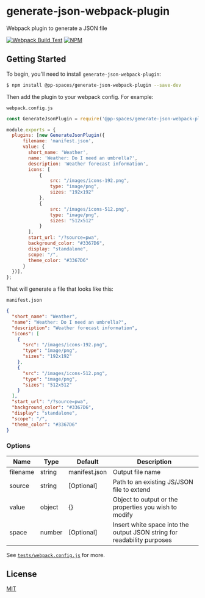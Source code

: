 # generate-json-webpack-plugin
Webpack plugin to generate a JSON file

[![Webpack Build Test][github-action-badge]][github-action-url] [![NPM][npm-badge]][npm-url]

## Getting Started
To begin, you'll need to install `generate-json-webpack-plugin`:

```sh
$ npm install @pp-spaces/generate-json-webpack-plugin --save-dev
```

Then add the plugin to your webpack config. For example:

`webpack.config.js`

```js
const GenerateJsonPlugin = require('@pp-spaces/generate-json-webpack-plugin');

module.exports = {
  plugins: [new GenerateJsonPlugin({
      filename: 'manifest.json',
      value: {
        short_name: 'Weather',
        name: 'Weather: Do I need an umbrella?',
        description: 'Weather forecast information',
        icons: [
            {
                src: "/images/icons-192.png",
                type: "image/png",
                sizes: "192x192"
            },
            {
                src: "/images/icons-512.png",
                type: "image/png",
                sizes: "512x512"
            }
        ],
        start_url: "/?source=pwa",
        background_color: "#3367D6",
        display: "standalone",
        scope: "/",
        theme_color: "#3367D6"
      }
  })],
};
```

That will generate a file that looks like this:

`manifest.json`

```json
{
  "short_name": "Weather",
  "name": "Weather: Do I need an umbrella?",
  "description": "Weather forecast information",
  "icons": [
    {
      "src": "/images/icons-192.png",
      "type": "image/png",
      "sizes": "192x192"
    },
    {
      "src": "/images/icons-512.png",
      "type": "image/png",
      "sizes": "512x512"
    }
  ],
  "start_url": "/?source=pwa",
  "background_color": "#3367D6",
  "display": "standalone",
  "scope": "/",
  "theme_color": "#3367D6"
}
```

### Options

| Name     | Type   | Default       | Description                                                             |
| -------- | ------ | ------------- | ----------------                                                        |
| filename | string | manifest.json | Output file name                                                        |
| source   | string | \[Optional\]  | Path to an existing JS/JSON file to extend                              |
| value    | object | {}            | Object to output or the properties you wish to modify                   |
| space    | number | \[Optional\]  | Insert white space into the output JSON string for readability purposes |

See [`tests/webpack.config.js`](tests/webpack.config.js) for more.

## License
[MIT](LICENSE)

<!-- Variables -->
[github-action-badge]: https://github.com/socheatsok78/generate-json-webpack-plugin/workflows/Webpack%20Build%20Test/badge.svg
[github-action-url]: https://github.com/socheatsok78/generate-json-webpack-plugin/actions?query=workflow%3A%22Webpack+Build+Test%22

[npm-url]: https://www.npmjs.com/package/@pp-spaces/generate-json-webpack-plugin
[npm-badge]: https://badgen.net/npm/v/@pp-spaces/generate-json-webpack-plugin
